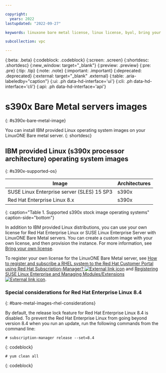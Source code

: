 ```yaml
---

copyright:
  years: 2022
lastupdated: "2022-09-27"

keywords: linuxone bare metal license, linux license, byol, bring your own license

subcollection: vpc

---
```


{:beta: .beta}
{:codeblock: .codeblock}
{:screen: .screen}
{:shortdesc: .shortdesc}
{:new_window: target="_blank"}
{:preview: .preview}
{:pre: .pre}
{:tip: .tip}
{:note: .note}
{:important: .important}
{:deprecated: .deprecated}
{:external: target="_blank" .external}
{:table: .aria-labeledby="caption"}
{:ui: .ph data-hd-interface='ui'}
{:cli: .ph data-hd-interface='cli'}
{:api: .ph data-hd-interface='api'}

# s390x Bare Metal servers images
{: #s390x-bare-metal-image}

You can install IBM provided Linux operating system images on your LinuxONE Bare metal server.
{: shortdesc}


## IBM provided Linux (s390x processor architecture) operating system images
{: #s390x-supported-os}

| Image | Architectures |
|---------|---------|
|  SUSE Linux Enterprise server (SLES) 15 SP3 | s390x |
|  Red Hat Enterprise Linux 8.x | s390x |
{: caption="Table 1. Supported s390x stock image operating systems" caption-side="bottom"}

In addition to IBM provided Linux distributions, you can use your own license for Red Hat Enterprise Linux or SUSE Linux Enterprise Server with LinuxONE Bare Metal servers. You can create a custom image with your own license, and then provision the instance. For more information, see [Bring your own license](/docs/vpc?topic=vpc-byol-vpc-about).

To register your own license for the LinuxONE Bare Metal server, see [How to register and subscribe a RHEL system to the Red Hat Customer Portal using Red Hat Subscription-Manager? ![External link icon](../icons/launch-glyph.svg "External link icon")](https://access.redhat.com/solutions/253273) and [Registering SUSE Linux Enterprise and Managing Modules/Extensions ![External link icon](../icons/launch-glyph.svg "External link icon")](https://documentation.suse.com/sles/15-SP1/html/SLES-all/cha-register-sle.html#sec-register-sle-system-suseconnect).

### Special considerations for Red Hat Enterprise Linux 8.4
{: #bare-metal-images-rhel-considerations}

By default, the release lock feature for Red Hat Enterprise Linux 8.4 is disabled. To prevent the Red Hat Enterprise Linux from going beyond version 8.4 when you run an update, run the following commands from the command line:

   ```text
   # subscription-manager release --set=8.4
   ```
   {: codeblock}

   ```text
   # yum clean all
   ```
   {: codeblock}